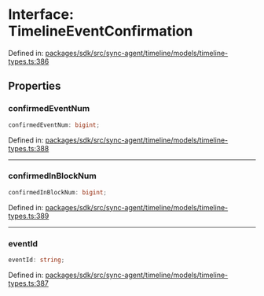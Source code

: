 # Interface: TimelineEventConfirmation

Defined in: [packages/sdk/src/sync-agent/timeline/models/timeline-types.ts:386](https://github.com/towns-protocol/towns/blob/0db1fd0ac7258e8db8cedfb6183e8eade8284fa1/packages/sdk/src/sync-agent/timeline/models/timeline-types.ts#L386)

## Properties

### confirmedEventNum

```ts
confirmedEventNum: bigint;
```

Defined in: [packages/sdk/src/sync-agent/timeline/models/timeline-types.ts:388](https://github.com/towns-protocol/towns/blob/0db1fd0ac7258e8db8cedfb6183e8eade8284fa1/packages/sdk/src/sync-agent/timeline/models/timeline-types.ts#L388)

***

### confirmedInBlockNum

```ts
confirmedInBlockNum: bigint;
```

Defined in: [packages/sdk/src/sync-agent/timeline/models/timeline-types.ts:389](https://github.com/towns-protocol/towns/blob/0db1fd0ac7258e8db8cedfb6183e8eade8284fa1/packages/sdk/src/sync-agent/timeline/models/timeline-types.ts#L389)

***

### eventId

```ts
eventId: string;
```

Defined in: [packages/sdk/src/sync-agent/timeline/models/timeline-types.ts:387](https://github.com/towns-protocol/towns/blob/0db1fd0ac7258e8db8cedfb6183e8eade8284fa1/packages/sdk/src/sync-agent/timeline/models/timeline-types.ts#L387)
